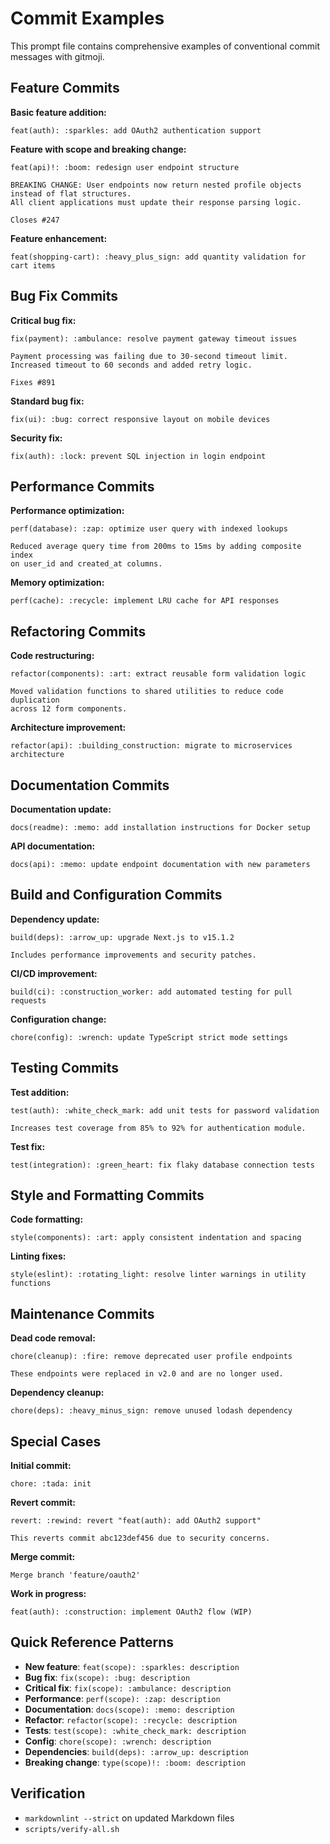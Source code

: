 # Commit Examples

This prompt file contains comprehensive examples of conventional commit messages with gitmoji.

## Feature Commits

**Basic feature addition:**

```
feat(auth): :sparkles: add OAuth2 authentication support
```

**Feature with scope and breaking change:**

```
feat(api)!: :boom: redesign user endpoint structure

BREAKING CHANGE: User endpoints now return nested profile objects instead of flat structures.
All client applications must update their response parsing logic.

Closes #247
```

**Feature enhancement:**

```
feat(shopping-cart): :heavy_plus_sign: add quantity validation for cart items
```

## Bug Fix Commits

**Critical bug fix:**

```
fix(payment): :ambulance: resolve payment gateway timeout issues

Payment processing was failing due to 30-second timeout limit.
Increased timeout to 60 seconds and added retry logic.

Fixes #891
```

**Standard bug fix:**

```
fix(ui): :bug: correct responsive layout on mobile devices
```

**Security fix:**

```
fix(auth): :lock: prevent SQL injection in login endpoint
```

## Performance Commits

**Performance optimization:**

```
perf(database): :zap: optimize user query with indexed lookups

Reduced average query time from 200ms to 15ms by adding composite index
on user_id and created_at columns.
```

**Memory optimization:**

```
perf(cache): :recycle: implement LRU cache for API responses
```

## Refactoring Commits

**Code restructuring:**

```
refactor(components): :art: extract reusable form validation logic

Moved validation functions to shared utilities to reduce code duplication
across 12 form components.
```

**Architecture improvement:**

```
refactor(api): :building_construction: migrate to microservices architecture
```

## Documentation Commits

**Documentation update:**

```
docs(readme): :memo: add installation instructions for Docker setup
```

**API documentation:**

```
docs(api): :memo: update endpoint documentation with new parameters
```

## Build and Configuration Commits

**Dependency update:**

```
build(deps): :arrow_up: upgrade Next.js to v15.1.2

Includes performance improvements and security patches.
```

**CI/CD improvement:**

```
build(ci): :construction_worker: add automated testing for pull requests
```

**Configuration change:**

```
chore(config): :wrench: update TypeScript strict mode settings
```

## Testing Commits

**Test addition:**

```
test(auth): :white_check_mark: add unit tests for password validation

Increases test coverage from 85% to 92% for authentication module.
```

**Test fix:**

```
test(integration): :green_heart: fix flaky database connection tests
```

## Style and Formatting Commits

**Code formatting:**

```
style(components): :art: apply consistent indentation and spacing
```

**Linting fixes:**

```
style(eslint): :rotating_light: resolve linter warnings in utility functions
```

## Maintenance Commits

**Dead code removal:**

```
chore(cleanup): :fire: remove deprecated user profile endpoints

These endpoints were replaced in v2.0 and are no longer used.
```

**Dependency cleanup:**

```
chore(deps): :heavy_minus_sign: remove unused lodash dependency
```

## Special Cases

**Initial commit:**

```
chore: :tada: init
```

**Revert commit:**

```
revert: :rewind: revert "feat(auth): add OAuth2 support"

This reverts commit abc123def456 due to security concerns.
```

**Merge commit:**

```
Merge branch 'feature/oauth2'
```

**Work in progress:**

```
feat(auth): :construction: implement OAuth2 flow (WIP)
```

## Quick Reference Patterns

- **New feature**: `feat(scope): :sparkles: description`
- **Bug fix**: `fix(scope): :bug: description`
- **Critical fix**: `fix(scope): :ambulance: description`
- **Performance**: `perf(scope): :zap: description`
- **Documentation**: `docs(scope): :memo: description`
- **Refactor**: `refactor(scope): :recycle: description`
- **Tests**: `test(scope): :white_check_mark: description`
- **Config**: `chore(scope): :wrench: description`
- **Dependencies**: `build(deps): :arrow_up: description`
- **Breaking change**: `type(scope)!: :boom: description`

## Verification

- `markdownlint --strict` on updated Markdown files
- `scripts/verify-all.sh`
